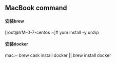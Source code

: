 ## MacBook command

#### 安装brew
[root@VM-0-7-centos ~]# yum install -y unzip

#### 安装docker
mac:~ brew cask install docker || brew install docker